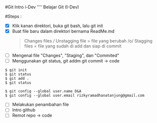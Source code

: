 #Git Intro i-Dev
''''
Belajar Git (I-Dev)

#Steps :

* [X] Klik kanan direktori, buka git bash, lalu git init
* [X] Buat file baru dalam direktori bernama ReadMe.md
	> Changes files / Unstagging file = file yang berubah /o/
	> Stagging files = file yang sudah di add dan siap di commit
* [ ] Mengenal file "Changes", "Staging", dan "Commited"
* [ ] Menggunakan git status, git addm git commit -> code
```
$ git init
$ git status
$ git add .
$ git status

$ git config --global user.name D&A
$ git config --global user.email rizkyramadhanatanjung@gmail.com

```
* [ ] Melakukan penambahan file
* [ ] Intro github
* [ ] Remot repo -> code